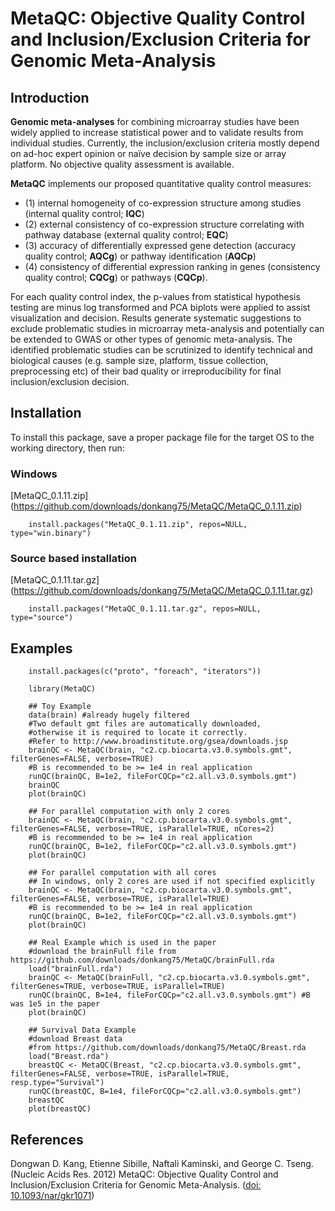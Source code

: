 MetaQC: Objective Quality Control and Inclusion/Exclusion Criteria for Genomic Meta-Analysis
============================================================================

Introduction
------------
__Genomic meta-analyses__ for combining microarray studies have been widely applied to increase statistical power and to validate results from individual studies. Currently, the inclusion/exclusion criteria mostly depend on ad-hoc expert opinion or naïve decision by sample size or array platform. No objective quality assessment is available. 

__MetaQC__ implements our proposed quantitative quality control measures: 

* (1) internal homogeneity of co-expression structure among studies (internal quality control; __IQC__)
* (2) external consistency of co-expression structure correlating with pathway database (external quality control; __EQC__)
* (3) accuracy of differentially expressed gene detection (accuracy quality control; __AQCg__) or pathway identification (__AQCp__)
* (4) consistency of differential expression ranking in genes (consistency quality control; __CQCg__) or pathways (__CQCp__). 

For each quality control index, the p-values from statistical hypothesis testing are minus log transformed and PCA biplots were applied to assist visualization and decision. Results generate systematic suggestions to exclude problematic studies in microarray meta-analysis and potentially can be extended to GWAS or other types of genomic meta-analysis. The identified problematic studies can be scrutinized to identify technical and biological causes (e.g. sample size, platform, tissue collection, preprocessing etc) of their bad quality or irreproducibility for final inclusion/exclusion decision.

Installation
--------------
To install this package, save a proper package file for the target OS to the working directory, then run:

### Windows            
[MetaQC_0.1.11.zip] (https://github.com/downloads/donkang75/MetaQC/MetaQC_0.1.11.zip)

        install.packages("MetaQC_0.1.11.zip", repos=NULL, type="win.binary")

### Source based installation
[MetaQC_0.1.11.tar.gz] (https://github.com/downloads/donkang75/MetaQC/MetaQC_0.1.11.tar.gz)

        install.packages("MetaQC_0.1.11.tar.gz", repos=NULL, type="source")

Examples
-------------
	    install.packages(c("proto", "foreach", "iterators"))

        library(MetaQC)

	   	## Toy Example
	    data(brain) #already hugely filtered
	    #Two default gmt files are automatically downloaded, 
		#otherwise it is required to locate it correctly.
	    #Refer to http://www.broadinstitute.org/gsea/downloads.jsp
	    brainQC <- MetaQC(brain, "c2.cp.biocarta.v3.0.symbols.gmt", filterGenes=FALSE, verbose=TRUE)
		#B is recommended to be >= 1e4 in real application					
	  	runQC(brainQC, B=1e2, fileForCQCp="c2.all.v3.0.symbols.gmt") 
	    brainQC
		plot(brainQC)

	    ## For parallel computation with only 2 cores
	    brainQC <- MetaQC(brain, "c2.cp.biocarta.v3.0.symbols.gmt", filterGenes=FALSE, verbose=TRUE, isParallel=TRUE, nCores=2)
	    #B is recommended to be >= 1e4 in real application
	  	runQC(brainQC, B=1e2, fileForCQCp="c2.all.v3.0.symbols.gmt") 
		plot(brainQC)

	    ## For parallel computation with all cores
		## In windows, only 2 cores are used if not specified explicitly
	    brainQC <- MetaQC(brain, "c2.cp.biocarta.v3.0.symbols.gmt", filterGenes=FALSE, verbose=TRUE, isParallel=TRUE)
		#B is recommended to be >= 1e4 in real application					
	  	runQC(brainQC, B=1e2, fileForCQCp="c2.all.v3.0.symbols.gmt") 
		plot(brainQC)

		## Real Example which is used in the paper
		#download the brainFull file from https://github.com/downloads/donkang75/MetaQC/brainFull.rda
		load("brainFull.rda")
	    brainQC <- MetaQC(brainFull, "c2.cp.biocarta.v3.0.symbols.gmt", filterGenes=TRUE, verbose=TRUE, isParallel=TRUE)
	  	runQC(brainQC, B=1e4, fileForCQCp="c2.all.v3.0.symbols.gmt") #B was 1e5 in the paper 
		plot(brainQC)

		## Survival Data Example
		#download Breast data 
		#from https://github.com/downloads/donkang75/MetaQC/Breast.rda
		load("Breast.rda")
   		breastQC <- MetaQC(Breast, "c2.cp.biocarta.v3.0.symbols.gmt", filterGenes=FALSE, verbose=TRUE, isParallel=TRUE, resp.type="Survival")
   		runQC(breastQC, B=1e4, fileForCQCp="c2.all.v3.0.symbols.gmt") 
   		breastQC
   		plot(breastQC)


References
----------
Dongwan D. Kang, Etienne Sibille, Naftali Kaminski, and George C. Tseng. (Nucleic Acids Res. 2012) MetaQC: Objective Quality Control and Inclusion/Exclusion Criteria for Genomic Meta-Analysis. ([doi: 10.1093/nar/gkr1071](http://nar.oxfordjournals.org/cgi/content/abstract/gkr1071))
